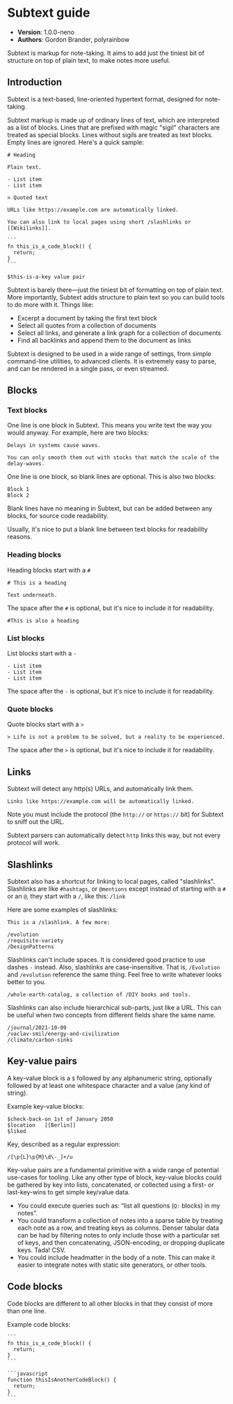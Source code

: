 # Subtext guide

- **Version**: 1.0.0-neno
- **Authors**: Gordon Brander, polyrainbow

Subtext is markup for note-taking. It aims to add just the tiniest bit of structure on top of plain text, to make notes more useful.

## Introduction

Subtext is a text-based, line-oriented hypertext format, designed for note-taking.

Subtext markup is made up of ordinary lines of text, which are interpreted as a list of blocks. Lines that are prefixed with magic "sigil" characters are treated as special blocks. Lines without sigils are treated as text blocks. Empty lines are ignored. Here's a quick sample:

````
# Heading

Plain text.

- List item
- List item

> Quoted text

URLs like https://example.com are automatically linked.

You can also link to local pages using short /slashlinks or [[Wikilinks]].

```
fn this_is_a_code_block() {
  return;
}
```

$this-is-a-key value pair
````

Subtext is barely there—just the tiniest bit of formatting on top of plain text. More importantly, Subtext adds structure to plain text so you can build tools to do more with it. Things like:

- Excerpt a document by taking the first text block
- Select all quotes from a collection of documents
- Select all links, and generate a link graph for a collection of documents
- Find all backlinks and append them to the document as links

Subtext is designed to be used in a wide range of settings, from simple command-line utilities, to advanced clients. It is extremely easy to parse, and can be rendered in a single pass, or even streamed.

## Blocks

### Text blocks

One line is one block in Subtext. This means you write text the way you would anyway. For example, here are two blocks:

```
Delays in systems cause waves.

You can only smooth them out with stocks that match the scale of the delay-waves.
```

One line is one block, so blank lines are optional. This is also two blocks:

```
Block 1
Block 2
```

Blank lines have no meaning in Subtext, but can be added between any blocks, for source code readability.

Usually, it's nice to put a blank line between text blocks for readability reasons.

### Heading blocks

Heading blocks start with a `#`

```
# This is a heading

Text underneath.
```

The space after the `#` is optional, but it's nice to include it for readability.

```
#This is also a heading
```

### List blocks

List blocks start with a `-`

```
- List item
- List item
- List item
```

The space after the `-` is optional, but it's nice to include it for readability.

### Quote blocks

Quote blocks start with a `>`

```
> Life is not a problem to be solved, but a reality to be experienced.
```

The space after the `>` is optional, but it's nice to include it for readability.

## Links

Subtext will detect any http(s) URLs, and automatically link them.

```
Links like https://example.com will be automatically linked.
```

Note you must include the protocol (the `http://` or `https://` bit) for Subtext
to sniff out the URL.

Subtext parsers can automatically detect `http` links this way, but not every protocol will work.

## Slashlinks

Subtext also has a shortcut for linking to local pages, called "slashlinks". Slashlinks are like `#hashtags`, or `@mentions` except instead of starting with a `#` or an `@`, they start with a `/`, like this: `/link`

Here are some examples of slashlinks:

```
This is a /slashlink. A few more:

/evolution
/requisite-variety
/DesignPatterns
```

Slashlinks can't include spaces. It is considered good practice to use dashes `-` instead. Also, slashlinks are case-insensitive. That is, `/Evolution` and `/evolution` reference the same thing. Feel free to write whatever looks better to you.

```
/whole-earth-catalog, a collection of /DIY books and tools.
```

Slashlinks can also include hierarchical sub-parts, just like a URL. This can be useful when two concepts from different fields share the same name.

```
/journal/2021-10-09
/vaclav-smil/energy-and-civilization
/climate/carbon-sinks
```

## Key-value pairs

A key-value block is a `$` followed by any alphanumeric string, optionally followed by at
least one whitespace character and a value (any kind of string).

Example key-value blocks:
```
$check-back-on 1st of January 2050
$location   [[Berlin]]
$liked
```

Key, described as a regular expression:

```
/[\p{L}\p{M}\d\-_]+/u
```

Key-value pairs are a fundamental primitive with a wide range of potential use-cases for tooling. Like any other type of block, key-value blocks could be gathered by key into lists, concatenated, or collected using a first- or last-key-wins to get simple key/value data.

- You could execute queries such as: “list all questions (`Q:` blocks) in my notes”.
- You could transform a collection of notes into a sparse table by treating each note as a row, and treating keys as columns. Denser tabular data can be had by filtering notes to only include those with a particular set of keys, and then concatenating, JSON-encoding, or dropping duplicate keys. Tada! CSV.
- You could include headmatter in the body of a note. This can make it easier to integrate notes with static site generators, or other tools.

## Code blocks

Code blocks are different to all other blocks in that they consist of more than
one line.

Example code blocks:

````
```
fn this_is_a_code_block() {
  return;
}
```

```javascript
function thisIsAnotherCodeBlock() {
  return;
}
```
````